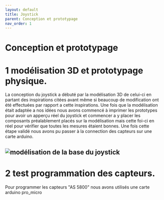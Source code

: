 ```yaml
---
layout: default
title: Joystick
parent: Conception et prototypage
nav_order: 1
---
```


# Conception et prototypage

# 1 modélisation 3D et prototypage physique.

La conception du joystick a débuté par la modélisation 3D de celui-ci en partant des inspirations citées avant même si beaucoup de modification ont été effectuées par rapport a cette inspirations. Une fois que la modélisation était adaptée a nos idées nous avons commencé à imprimer les prototypes pour avoir un apperçu réel du joystick et commencer a y placer les composants préalablement placés sur la modélisation mais cette foi-ci en réel pour vérifier que toutes les mesures étaient bonnes. Une fois cette étape validé nous avons pu passer à la connection des capteurs sur une carte arduino.


## ![modélisation de la base du joystick](images/poster.jpg)

<script type="module" src="https://ajax.googleapis.com/ajax/libs/model-viewer/3.4.0/model-viewer.min.js"></script>

<model-viewer src="images/joystick_prototype_v3 copy.glb" ar ar-modes="webxr scene-viewer quick-look" camera-controls tone-mapping="commerce" poster="images/poster copy.webp" shadow-intensity="1">
   
</model-viewer>

# 2 test programmation des capteurs.

Pour programmer les capteurs "AS 5800" nous avons utilisés une carte arduino pro_micro 